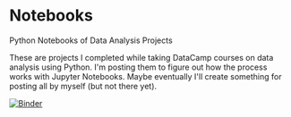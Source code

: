 # Notebooks
Python Notebooks of Data Analysis Projects

These are projects I completed while taking DataCamp courses on data analysis using Python. I'm posting them to figure out how the process works with Jupyter Notebooks. Maybe eventually I'll create something for posting all by myself (but not there yet).

[![Binder](https://mybinder.org/badge_logo.svg)](https://mybinder.org/v2/gh/craigesp/Notebooks/master)
